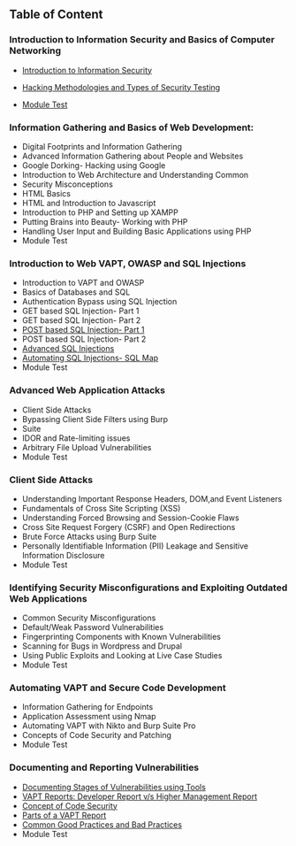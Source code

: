 ## Table of Content
### Introduction to Information Security and Basics of Computer Networking

-  [Introduction to Information Security](./modules/Introduction-information-security/information-security/information-security.md)

-  [Hacking Methodologies and Types of Security Testing](./modules/Introduction-information-security/hacking-methodology/hacking-methodology.md)

- [Module Test](./modules/Introduction-information-security/module-test.md)

### Information Gathering and Basics of Web Development:
- Digital Footprints and Information Gathering
- Advanced Information Gathering about People and Websites
- Google Dorking- Hacking using Google
- Introduction to Web Architecture and Understanding Common
- Security Misconceptions
- HTML Basics
- HTML and Introduction to Javascript
- Introduction to PHP and Setting up XAMPP
- Putting Brains into Beauty- Working with PHP
- Handling User Input and Building Basic Applications using PHP
- Module Test

### Introduction to Web VAPT, OWASP and SQL Injections
- Introduction to VAPT and OWASP
- Basics of Databases and SQL
- Authentication Bypass using SQL Injection
- GET based SQL Injection- Part 1
- GET based SQL Injection- Part 2
- [POST based SQL Injection- Part 1](modules/Introduction-VAPT-OWASP-SQLInjection/POST-Based-SQL-Injection-Part-1/post-based-sql-injection-part-1.md)
- POST based SQL Injection- Part 2
- [Advanced SQL Injections](modules/Introduction-VAPT-OWASP-SQLInjection/Advanced-SQL-Injections/advance-sql-injection.md)
- [Automating SQL Injections- SQL Map](modules/Introduction-VAPT-OWASP-SQLInjection/Automatic-SQL-Injection-SQLMap/automatic-sql-injection-sqlmap.md)
- Module Test

### Advanced Web Application Attacks
- Client Side Attacks
- Bypassing Client Side Filters using Burp
- Suite
- IDOR and Rate-limiting issues
- Arbitrary File Upload Vulnerabilities
- Module Test

### Client Side Attacks
- Understanding Important Response Headers, DOM,and Event Listeners
- Fundamentals of Cross Site Scripting (XSS)
- Understanding Forced Browsing and Session-Cookie Flaws
- Cross Site Request Forgery (CSRF) and Open Redirections
- Brute Force Attacks using Burp Suite
- Personally Identifiable Information (PII) Leakage and Sensitive Information Disclosure
- Module Test


### Identifying Security Misconfigurations and Exploiting Outdated Web Applications
- Common Security Misconfigurations
- Default/Weak Password Vulnerabilities
- Fingerprinting Components with Known Vulnerabilities
- Scanning for Bugs in Wordpress and Drupal
- Using Public Exploits and Looking at Live Case Studies
- Module Test

### Automating VAPT and Secure Code Development
- Information Gathering for Endpoints
- Application Assessment using Nmap
- Automating VAPT with Nikto and Burp Suite Pro
- Concepts of Code Security and Patching
- Module Test

### Documenting and Reporting Vulnerabilities
- [Documenting Stages of Vulnerabilities using Tools](./modules/Documenting-Reporting-Vulnerabilites/Documenting-Stages/Documenting-Stages.md)
- [VAPT Reports: Developer Report v/s Higher Management Report](./modules/Documenting-Reporting-Vulnerabilites/VAPT-report/VAPT-report.md)
- [Concept of Code Security](./modules/Documenting-Reporting-Vulnerabilites/Concept-Code-Security/concept-code-security.md)
- [Parts of a VAPT Report](./modules/Documenting-Reporting-Vulnerabilites/Parts-VAPT-report/Parts-VAPT-report.md)
- [Common Good Practices and Bad Practices](./modules/Documenting-Reporting-Vulnerabilites/Common-good-bad-practices/common-good-bad-practices.md)
- Module Test